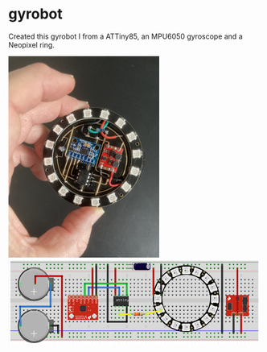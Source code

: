 # gyrobot
Created this gyrobot I from a ATTiny85, an MPU6050 gyroscope and a Neopixel ring. 

<img src="https://github.com/gtmans/gyrobot/blob/main/front-small.png" width="300" height="400" />
<img src="https://github.com/gtmans/gyrobot/blob/main/gyrobot-breadboard.png" width="500" />



